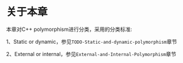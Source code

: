 # 关于本章

本章对C++ polymorphism进行分类，采用的分类标准:

1、Static or dynamic，参见`TODO-Static-and-dynamic-polymorphism`章节

2、External or internal，参见`External-and-Internal-Polymorphism`章节
